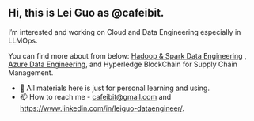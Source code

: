 ## Hi, this is Lei Guo as @cafeibit.

I’m interested and working on Cloud and Data Engineering especially in LLMOps.

You can find more about from below:
<a href="https://github.com/cafeibit/Hadoop-Spark-Data-Engineering">Hadoop & Spark Data Engineering</a> , <a href="https://github.com/cafeibit/Azure-Data-Engineering">Azure Data Engineering</a>, and Hyperledge BlockChain for Supply Chain Management.
      
- 💞️ All materials here is just for personal learning and using.
- 📫 How to reach me - cafeibit@gmail.com and https://www.linkedin.com/in/leiguo-dataengineer/.

<!---
cafeibit/cafeibit is a ✨ special ✨ repository because its `README.md` (this file) appears on your GitHub profile.
You can click the Preview link to take a look at your changes.
--->
